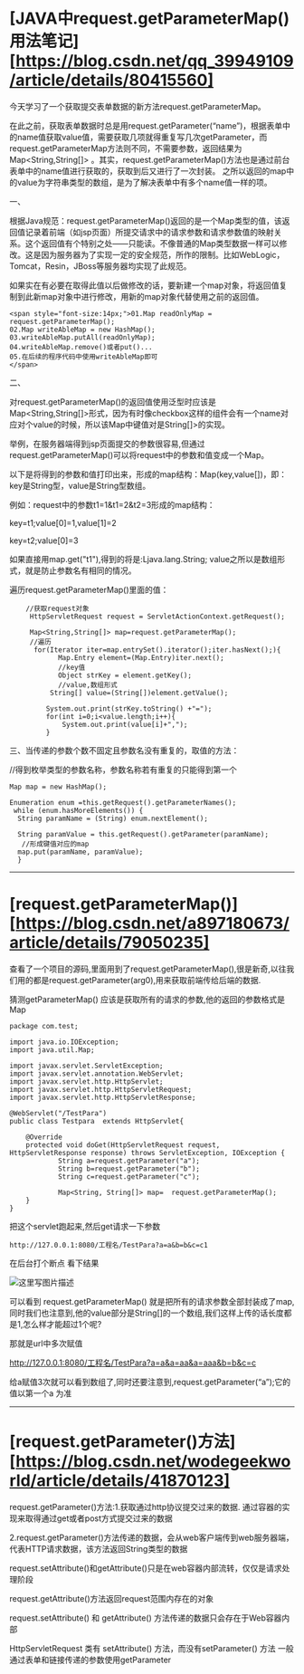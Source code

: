 # [JAVA中request.getParameterMap()用法笔记][https://blog.csdn.net/qq_39949109/article/details/80415560]

 今天学习了一个获取提交表单数据的新方法request.getParameterMap。

 在此之前，获取表单数据时总是用request.getParameter(“name”)，根据表单中的name值获取value值，需要获取几项就得重复写几次getParameter，而request.getParameterMap方法则不同，不需要参数，返回结果为Map<String,String[]> 。其实，request.getParameterMap()方法也是通过前台表单中的name值进行获取的，获取到后又进行了一次封装。 之所以返回的map中的value为字符串类型的数组，是为了解决表单中有多个name值一样的项。

 

一、

   根据Java规范：request.getParameterMap()返回的是一个Map类型的值，该返回值记录着前端（如jsp页面）所提交请求中的请求参数和请求参数值的映射关系。这个返回值有个特别之处——只能读。不像普通的Map类型数据一样可以修改。这是因为服务器为了实现一定的安全规范，所作的限制。比如WebLogic，Tomcat，Resin，JBoss等服务器均实现了此规范。

  如果实在有必要在取得此值以后做修改的话，要新建一个map对象，将返回值复制到此新map对象中进行修改，用新的map对象代替使用之前的返回值。

```
<span style="font-size:14px;">01.Map readOnlyMap = request.getParameterMap();  
02.Map writeAbleMap = new HashMap();  
03.writeAbleMap.putAll(readOnlyMap);  
04.writeAbleMap.remove()或者put()...  
05.在后续的程序代码中使用writeAbleMap即可  
</span>
```

二、

  对request.getParameterMap()的返回值使用泛型时应该是Map<String,String[]>形式，因为有时像checkbox这样的组件会有一个name对应对个value的时候，所以该Map中键值对是<String-->String[]>的实现。

  举例，在服务器端得到jsp页面提交的参数很容易,但通过request.getParameterMap()可以将request中的参数和值变成一个Map。

  以下是将得到的参数和值打印出来，形成的map结构：Map(key,value[])，即：key是String型，value是String型数组。

例如：request中的参数t1=1&t1=2&t2=3形成的map结构：

key=t1;value[0]=1,value[1]=2



key=t2;value[0]=3

如果直接用map.get("t1"),得到的将是:Ljava.lang.String;  value之所以是数组形式，就是防止参数名有相同的情况。

遍历request.getParameterMap()里面的值：

```
    //获取request对象
     HttpServletRequest request = ServletActionContext.getRequest();
        
     Map<String,String[]> map=request.getParameterMap();
     //遍历
      for(Iterator iter=map.entrySet().iterator();iter.hasNext();){
        	Map.Entry element=(Map.Entry)iter.next();
        	//key值
        	Object strKey = element.getKey();
        	//value,数组形式
          String[] value=(String[])element.getValue();
 
         System.out.print(strKey.toString() +"=");
         for(int i=0;i<value.length;i++){
             System.out.print(value[i]+",");
         }           
```

三、当传递的参数个数不固定且参数名没有重复的，取值的方法：

//得到枚举类型的参数名称，参数名称若有重复的只能得到第一个

```
Map map = new HashMap();

Enumeration enum =this.getRequest().getParameterNames();  
 while (enum.hasMoreElements()) {  
  String paramName = (String) enum.nextElement();  
   
  String paramValue = this.getRequest().getParameter(paramName);  
   //形成键值对应的map  
  map.put(paramName, paramValue);  
  }  
```



------



# [request.getParameterMap()][https://blog.csdn.net/a897180673/article/details/79050235]



查看了一个项目的源码,里面用到了request.getParameterMap(),很是新奇,以往我们用的都是request.getParameter(arg0),用来获取前端传给后端的数据.

猜测getParameterMap() 应该是获取所有的请求的参数,他的返回的参数格式是Map

```
package com.test;

import java.io.IOException;
import java.util.Map;

import javax.servlet.ServletException;
import javax.servlet.annotation.WebServlet;
import javax.servlet.http.HttpServlet;
import javax.servlet.http.HttpServletRequest;
import javax.servlet.http.HttpServletResponse;

@WebServlet("/TestPara")
public class Testpara  extends HttpServlet{

    @Override
    protected void doGet(HttpServletRequest request, HttpServletResponse response) throws ServletException, IOException {
            String a=request.getParameter("a");
            String b=request.getParameter("b");
            String c=request.getParameter("c");

            Map<String, String[]> map=  request.getParameterMap();
    }
}
```

把这个servlet跑起来,然后get请求一下参数

```
http://127.0.0.1:8080/工程名/TestPara?a=a&b=b&c=c1
```

在后台打个断点 看下结果

![这里写图片描述](JAVA中request.getParameterMap()用法笔记.assets/20180113112457203.jpg)

可以看到 request.getParameterMap() 就是把所有的请求参数全部封装成了map,
同时我们也注意到,他的value部分是String[]的一个数组,我们这样上传的话长度都是1,怎么样才能超过1个呢?

那就是url中多次赋值


http://127.0.0.1:8080/工程名/TestPara?a=a&a=aa&a=aaa&b=b&c=c



给a赋值3次就可以看到数组了,同时还要注意到,request.getParameter(“a”);它的值以第一个a 为准



-----



# [request.getParameter()方法][https://blog.csdn.net/wodegeekworld/article/details/41870123]

request.getParameter()方法:1.获取通过http协议提交过来的数据.       通过容器的实现来取得通过get或者post方式提交过来的数据

2.request.getParameter()方法传递的数据，会从web客户端传到web服务器端，代表HTTP请求数据，该方法返回String类型的数据

request.setAttribute()和getAttribute()只是在web容器内部流转，仅仅是请求处理阶段



request.getAttribute()方法返回request范围内存在的对象


request.setAttribute() 和 getAttribute() 方法传递的数据只会存在于Web容器内部

HttpServletRequest 类有 setAttribute() 方法，而没有setParameter() 方法
一般通过表单和链接传递的参数使用getParameter